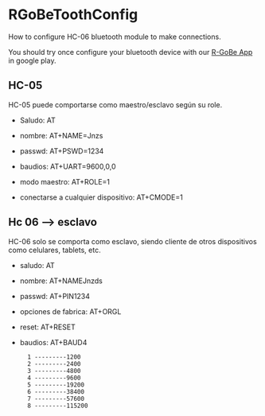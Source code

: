 # RGoBeToothConfig

How to configure HC-06 bluetooth module to make connections.

You should try once configure your bluetooth device with our [R-GoBe App](https://play.google.com/store/apps/details?id=com.jenazads.android.rgobe) in google play.

## HC-05

HC-05 puede comportarse como maestro/esclavo según su role.

* Saludo: AT

* nombre: AT+NAME=Jnzs

* passwd: AT+PSWD=1234

* baudios: AT+UART=9600,0,0

* modo maestro: AT+ROLE=1

* conectarse a cualquier dispositivo: AT+CMODE=1

## Hc 06 --> esclavo

HC-06 solo se comporta como esclavo, siendo cliente de otros dispositivos como celulares, tablets, etc.

* saludo: AT

* nombre: AT+NAMEJnzds

* passwd: AT+PIN1234

* opciones de fabrica: AT+ORGL

* reset: AT+RESET

* baudios: AT+BAUD4

        1 ---------1200
        2 ---------2400
        3 ---------4800
        4 ---------9600
        5 ---------19200
        6 ---------38400
        7 ---------57600
        8 ---------115200

